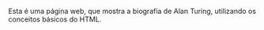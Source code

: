 Esta é uma página web, que mostra a biografia de Alan Turing, utilizando os conceitos básicos do HTML.
